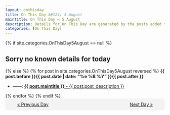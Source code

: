 ```yaml
---
layout: onthisday
title: On This Day &#124; 5 August
maintitle: On This Day — 5 August
description: Details for On This Day are generated by the posts added to the website so the content is subject to changes/updates over time.
categories: [On This Day]
---
```


{% if site.categories.OnThisDay5August == null %}
<h2>Sorry no known details for today</h2>
{% else %}
{% for post in site.categories.OnThisDay5August reversed %}
<strong>{{ post.before }}{{ post.date | date: "%e %B %Y" }}{{ post.after }}</strong>
<ul>
<li> ——: <a class="{{ post.class }}" href="{{ post.url }}"><strong>{{ post.maintitle }}</strong> - {{ post.post_description }}</a></li>
</ul>
{% endfor %}
{% endif %}
<br />
<div style="background-color: #f3f3f3; padding: 10px; border-radius: 5px; text-align: center; display: flex; justify-content: space-evenly;">
<a href="/onthisday/08/08-04">« Previous Day</a>
<span style="visibility:hidden;">[ Visit Leap Year February 29 ]</span>
<a href="/onthisday/08/08-06">Next Day »</a>
</div>
